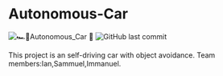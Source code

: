 # Autonomous-Car
![🏎️🚩Autonomous_Car 🏁](https://user-images.githubusercontent.com/67041860/188293683-f2aa7515-b62b-4c2e-be43-469af9fb9b77.png)
    ![GitHub last commit](https://img.shields.io/github/last-commit/Iann-urus/Autonomous-Car)

This project is an self-driving car with object avoidance.
Team members:Ian,Sammuel,Immanuel.


